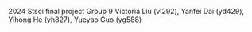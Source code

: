 2024 Stsci final project
Group 9
Victoria Liu (vl292), Yanfei Dai (yd429), Yihong He (yh827), Yueyao Guo (yg588)
